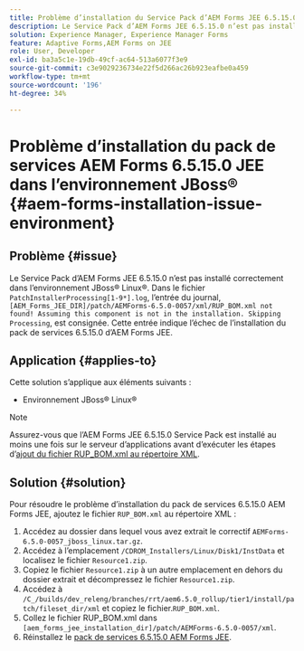 ```yaml
---
title: Problème d’installation du Service Pack d’AEM Forms JEE 6.5.15.0 dans l’environnement JBoss® Linux®
description: Le Service Pack d’AEM Forms JEE 6.5.15.0 n’est pas installé correctement dans l’environnement JBoss® Linux®. Aucune modification de correctif n’est appliquée au serveur d’applications. Ajoutez le fichier RUP_BOM.xml au répertoire XML.
solution: Experience Manager, Experience Manager Forms
feature: Adaptive Forms,AEM Forms on JEE
role: User, Developer
exl-id: ba3a5c1e-19db-49cf-ac64-513a6077f3e9
source-git-commit: c3e9029236734e22f5d266ac26b923eafbe0a459
workflow-type: tm+mt
source-wordcount: '196'
ht-degree: 34%

---
```


# Problème d’installation du pack de services AEM Forms 6.5.15.0 JEE dans l’environnement JBoss® {#aem-forms-installation-issue-environment}

## Problème {#issue}

Le Service Pack d’AEM Forms JEE 6.5.15.0 n’est pas installé correctement dans l’environnement JBoss® Linux®. Dans le fichier `PatchInstallerProcessing[1-9*].log`, l’entrée du journal, `[AEM_Forms_JEE_DIR]/patch/AEMForms-6.5.0-0057/xml/RUP_BOM.xml not found! Assuming this component is not in the installation. Skipping Processing`, est consignée. Cette entrée indique l’échec de l’installation du pack de services 6.5.15.0 d’AEM Forms JEE.

## Application {#applies-to}

Cette solution s’applique aux éléments suivants :
* Environnement JBoss® Linux®

>[!NOTE]
>
> Assurez-vous que l’AEM Forms JEE 6.5.15.0 Service Pack est installé au moins une fois sur le serveur d’applications avant d’exécuter les étapes d’[ajout du fichier RUP_BOM.xml au répertoire XML](#solution-solution).

## Solution {#solution}

Pour résoudre le problème d’installation du pack de services 6.5.15.0 AEM Forms JEE, ajoutez le fichier `RUP_BOM.xml` au répertoire XML :
1. Accédez au dossier dans lequel vous avez extrait le correctif `AEMForms-6.5.0-0057_jboss_linux.tar.gz`.
1. Accédez à l’emplacement `/CDROM_Installers/Linux/Disk1/InstData` et localisez le fichier `Resource1.zip`.
1. Copiez le fichier `Resource1.zip` à un autre emplacement en dehors du dossier extrait et décompressez le fichier `Resource1.zip`.
1. Accédez à `/C_/builds/dev_releng/branches/rrt/aem6.5.0_rollup/tier1/install/patch/fileset_dir/xml` et copiez le fichier.`RUP_BOM.xml`.
1. Collez le fichier RUP_BOM.xml dans `[aem_forms_jee_installation_dir]/patch/AEMForms-6.5.0-0057/xml`.
1. Réinstallez le [pack de services 6.5.15.0 AEM Forms JEE](https://experienceleague.adobe.com/docs/experience-manager-release-information/aem-release-updates/forms-updates/aem-forms-releases.html?lang=fr).
